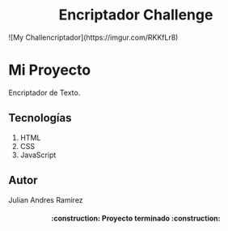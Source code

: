 <h1 align="center"> Encriptador Challenge </h1>
![My Challencriptador](https://imgur.com/RKKfLr8)

# Mi Proyecto

Encriptador de Texto.

## Tecnologías

1. HTML
2. CSS
3. JavaScript


## Autor

Julian Andres Ramirez






<h4 align="center">
:construction: Proyecto terminado :construction:
</h4>
